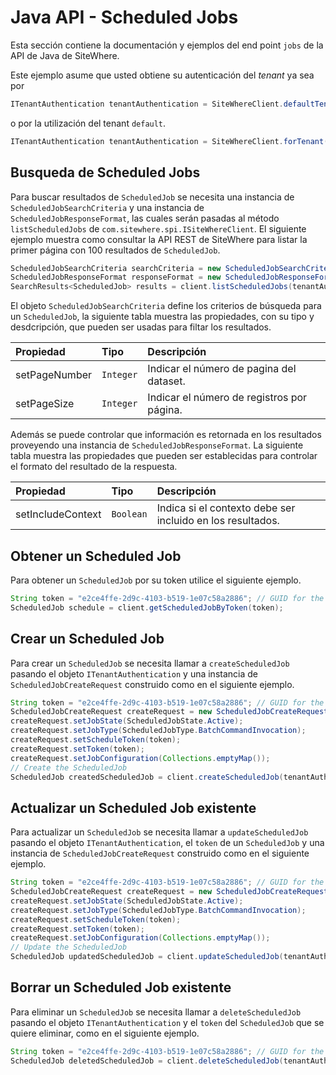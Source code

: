 # Java API - Scheduled Jobs

<Seo/>

Esta sección contiene la documentación y ejemplos del end point `jobs` de la API de Java de SiteWhere.

Este ejemplo asume que usted obtiene su autenticación del _tenant_ ya sea por

```java
ITenantAuthentication tenantAuthentication = SiteWhereClient.defaultTenant();
```

o por la utilización del tenant `default`.

```java
ITenantAuthentication tenantAuthentication = SiteWhereClient.forTenant("token", "auth");
```

## Busqueda de Scheduled Jobs

Para buscar resultados de `ScheduledJob` se necesita una instancia de `ScheduledJobSearchCriteria` y una instancia de `ScheduledJobResponseFormat`,
las cuales serán pasadas al método `listScheduledJobs` de `com.sitewhere.spi.ISiteWhereClient`. El siguiente ejemplo muestra
como consultar la API REST de SiteWhere para listar la primer página con 100 resultados de `ScheduledJob`.

```java
ScheduledJobSearchCriteria searchCriteria = new ScheduledJobSearchCriteria(1, 100);
ScheduledJobResponseFormat responseFormat = new ScheduledJobResponseFormat();
SearchResults<ScheduledJob> results = client.listScheduledJobs(tenantAuthentication, searchCriteria, responseFormat);
```

El objeto `ScheduledJobSearchCriteria` define los criterios de búsqueda para un `ScheduledJob`, la siguiente tabla
muestra las propiedades, con su tipo y desdcripción, que pueden ser usadas para filtar los resultados.

| Propiedad     | Tipo      | Descripción                                |
| :------------ | :-------- | :----------------------------------------- |
| setPageNumber | `Integer` | Indicar el número de pagina del dataset.   |
| setPageSize   | `Integer` | Indicar el número de registros por página. |

Además se puede controlar que información es retornada en los resultados proveyendo una instancia de
`ScheduledJobResponseFormat`. La siguiente tabla muestra las propiedades que pueden ser establecidas para controlar
el formato del resultado de la respuesta.

| Propiedad         | Tipo      | Descripción                                                |
| :---------------- | :-------- | :--------------------------------------------------------- |
| setIncludeContext | `Boolean` | Indica si el contexto debe ser incluido en los resultados. |

## Obtener un Scheduled Job

Para obtener un `ScheduledJob` por su token utilice el siguiente ejemplo.

```java
String token = "e2ce4ffe-2d9c-4103-b519-1e07c58a2886"; // GUID for the ScheduledJob
ScheduledJob schedule = client.getScheduledJobByToken(token);
```

## Crear un Scheduled Job

Para crear un `ScheduledJob` se necesita llamar a `createScheduledJob` pasando el objeto `ITenantAuthentication` y una
instancia de `ScheduledJobCreateRequest` construido como en el siguiente ejemplo.

```java
String token = "e2ce4ffe-2d9c-4103-b519-1e07c58a2886"; // GUID for the ScheduledJob
ScheduledJobCreateRequest createRequest = new ScheduledJobCreateRequest();
createRequest.setJobState(ScheduledJobState.Active);
createRequest.setJobType(ScheduledJobType.BatchCommandInvocation);
createRequest.setScheduleToken(token);
createRequest.setToken(token);
createRequest.setJobConfiguration(Collections.emptyMap());
// Create the ScheduledJob
ScheduledJob createdScheduledJob = client.createScheduledJob(tenantAuthentication, createRequest);
```

## Actualizar un Scheduled Job existente

Para actualizar un `ScheduledJob` se necesita llamar a `updateScheduledJob` pasando el objeto `ITenantAuthentication`,
el `token` de un `ScheduledJob` y una instancia de `ScheduledJobCreateRequest` construido como en el siguiente ejemplo.

```java
String token = "e2ce4ffe-2d9c-4103-b519-1e07c58a2886"; // GUID for the ScheduledJob
ScheduledJobCreateRequest createRequest = new ScheduledJobCreateRequest();
createRequest.setJobState(ScheduledJobState.Active);
createRequest.setJobType(ScheduledJobType.BatchCommandInvocation);
createRequest.setScheduleToken(token);
createRequest.setToken(token);
createRequest.setJobConfiguration(Collections.emptyMap());
// Update the ScheduledJob
ScheduledJob updatedScheduledJob = client.updateScheduledJob(tenantAuthentication, token, updateRequest);
```

## Borrar un Scheduled Job existente

Para eliminar un `ScheduledJob` se necesita llamar a `deleteScheduledJob` pasando el objeto `ITenantAuthentication` y el
`token` del `ScheduledJob` que se quiere eliminar, como en el siguiente ejemplo.

```java
String token = "e2ce4ffe-2d9c-4103-b519-1e07c58a2886"; // GUID for the ScheduledJob
ScheduledJob deletedScheduledJob = client.deleteScheduledJob(tenantAuthentication, token);
```
